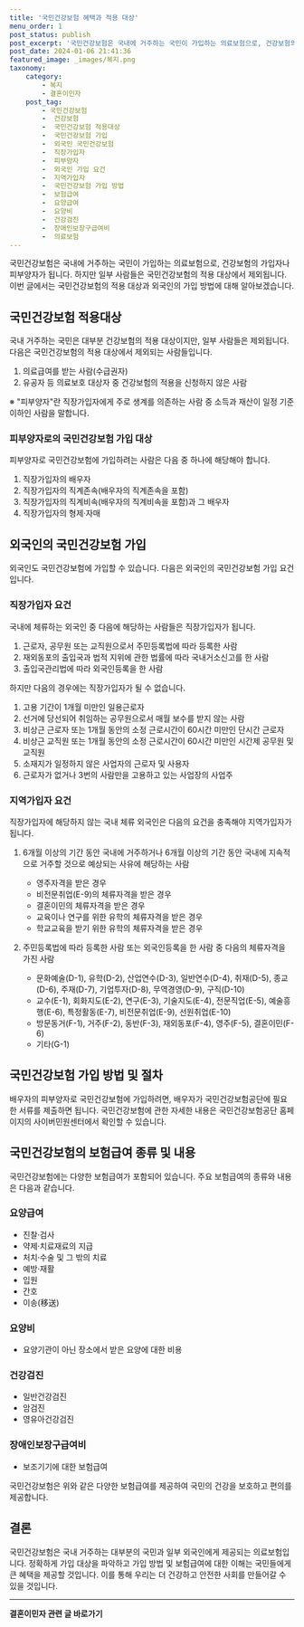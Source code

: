 ```yaml
---
title: '국민건강보험 혜택과 적용 대상'
menu_order: 1
post_status: publish
post_excerpt: '국민건강보험은 국내에 거주하는 국민이 가입하는 의료보험으로, 건강보험의 가입자나 피부양자가 됩니다. 하지만 일부 사람들은 국민건강보험의 적용 대상에서 제외됩니다. 이번 글에서는 국민건강보험의 적용 대상과 외국인의 가입 방법에 대해 알아보겠습니다.'
post_date: 2024-01-06 21:41:36
featured_image: _images/복지.png
taxonomy:
    category:
        - 복지
        - 결혼이민자
    post_tag:
        - 국민건강보험
        -  건강보험
        -  국민건강보험 적용대상
        -  국민건강보험 가입
        -  외국인 국민건강보험
        -  직장가입자
        -  피부양자
        -  외국인 가입 요건
        -  지역가입자
        -  국민건강보험 가입 방법
        -  보험급여
        -  요양급여
        -  요양비
        -  건강검진
        -  장애인보장구급여비
        -  의료보험
---
```



국민건강보험은 국내에 거주하는 국민이 가입하는 의료보험으로, 건강보험의 가입자나 피부양자가 됩니다. 하지만 일부 사람들은 국민건강보험의 적용 대상에서 제외됩니다. 이번 글에서는 국민건강보험의 적용 대상과 외국인의 가입 방법에 대해 알아보겠습니다.

## 국민건강보험 적용대상

국내 거주하는 국민은 대부분 건강보험의 적용 대상이지만, 일부 사람들은 제외됩니다. 다음은 국민건강보험의 적용 대상에서 제외되는 사람들입니다.

1. 의료급여를 받는 사람(수급권자)
2. 유공자 등 의료보호 대상자 중 건강보험의 적용을 신청하지 않은 사람

※ "피부양자"란 직장가입자에게 주로 생계를 의존하는 사람 중 소득과 재산이 일정 기준 이하인 사람을 말합니다.

### 피부양자로의 국민건강보험 가입 대상

피부양자로 국민건강보험에 가입하려는 사람은 다음 중 하나에 해당해야 합니다.

1. 직장가입자의 배우자
2. 직장가입자의 직계존속(배우자의 직계존속을 포함)
3. 직장가입자의 직계비속(배우자의 직계비속을 포함)과 그 배우자
4. 직장가입자의 형제·자매

## 외국인의 국민건강보험 가입

외국인도 국민건강보험에 가입할 수 있습니다. 다음은 외국인의 국민건강보험 가입 요건입니다.

### 직장가입자 요건

국내에 체류하는 외국인 중 다음에 해당하는 사람들은 직장가입자가 됩니다.

1. 근로자, 공무원 또는 교직원으로서 주민등록법에 따라 등록한 사람
2. 재외동포의 출입국과 법적 지위에 관한 법률에 따라 국내거소신고를 한 사람
3. 출입국관리법에 따라 외국인등록을 한 사람

하지만 다음의 경우에는 직장가입자가 될 수 없습니다.

1. 고용 기간이 1개월 미만인 일용근로자
2. 선거에 당선되어 취임하는 공무원으로서 매월 보수를 받지 않는 사람
3. 비상근 근로자 또는 1개월 동안의 소정 근로시간이 60시간 미만인 단시간 근로자
4. 비상근 교직원 또는 1개월 동안의 소정 근로시간이 60시간 미만인 시간제 공무원 및 교직원
5. 소재지가 일정하지 않은 사업자의 근로자 및 사용자
6. 근로자가 없거나 3번의 사람만을 고용하고 있는 사업장의 사업주

### 지역가입자 요건

직장가입자에 해당하지 않는 국내 체류 외국인은 다음의 요건을 충족해야 지역가입자가 됩니다.

1. 6개월 이상의 기간 동안 국내에 거주하거나 6개월 이상의 기간 동안 국내에 지속적으로 거주할 것으로 예상되는 사유에 해당하는 사람
   - 영주자격을 받은 경우
   - 비전문취업(E-9)의 체류자격을 받은 경우
   - 결혼이민의 체류자격을 받은 경우
   - 교육이나 연구를 위한 유학의 체류자격을 받은 경우
   - 학교교육을 받기 위한 유학의 체류자격을 받은 경우

2. 주민등록법에 따라 등록한 사람 또는 외국인등록을 한 사람 중 다음의 체류자격을 가진 사람
   - 문화예술(D-1), 유학(D-2), 산업연수(D-3), 일반연수(D-4), 취재(D-5), 종교(D-6), 주재(D-7), 기업투자(D-8), 무역경영(D-9), 구직(D-10)
   - 교수(E-1), 회화지도(E-2), 연구(E-3), 기술지도(E-4), 전문직업(E-5), 예술흥행(E-6), 특정활동(E-7), 비전문취업(E-9), 선원취업(E-10)
   - 방문동거(F-1), 거주(F-2), 동반(F-3), 재외동포(F-4), 영주(F-5), 결혼이민(F-6)
   - 기타(G-1)

## 국민건강보험 가입 방법 및 절차

배우자의 피부양자로 국민건강보험에 가입하려면, 배우자가 국민건강보험공단에 필요한 서류를 제출하면 됩니다. 국민건강보험에 관한 자세한 내용은 국민건강보험공단 홈페이지의 사이버민원센터에서 확인할 수 있습니다.

## 국민건강보험의 보험급여 종류 및 내용

국민건강보험에는 다양한 보험급여가 포함되어 있습니다. 주요 보험급여의 종류와 내용은 다음과 같습니다.

### 요양급여

- 진찰·검사
- 약제·치료재료의 지급
- 처치·수술 및 그 밖의 치료
- 예방·재활
- 입원
- 간호
- 이송(移送)

### 요양비

- 요양기관이 아닌 장소에서 받은 요양에 대한 비용

### 건강검진

- 일반건강검진
- 암검진
- 영유아건강검진

### 장애인보장구급여비

- 보조기기에 대한 보험급여

국민건강보험은 위와 같은 다양한 보험급여를 제공하여 국민의 건강을 보호하고 편의를 제공합니다.

## 결론

국민건강보험은 국내 거주하는 대부분의 국민과 일부 외국인에게 제공되는 의료보험입니다. 정확하게 가입 대상을 파악하고 가입 방법 및 보험급여에 대한 이해는 국민들에게 큰 혜택을 제공할 것입니다. 이를 통해 우리는 더 건강하고 안전한 사회를 만들어갈 수 있을 것입니다.
<!-- wp:separator -->
<hr class="wp-block-separator has-alpha-channel-opacity"/>
<!-- /wp:separator -->

<!-- wp:group {"backgroundColor":"base","layout":{"type":"constrained"}} -->
<div class="wp-block-group has-base-background-color has-background"><!-- wp:paragraph {"align":"center","fontSize":"medium"} -->
<p class="has-text-align-center has-large-font-size"><strong>결혼이민자 관련 글 바로가기</strong></p>
<!-- /wp:paragraph -->


<!-- wp:latest-posts
{"categories":[{"id":14581,"count":19,"description":"","link":"https://uknowlaw.com/category/%ea%b2%b0%ed%98%bc%ec%9d%b4%eb%af%bc%ec%9e%90/","name":"결혼이민자","slug":"결혼이민자","taxonomy":"category","parent":0,"meta":[],"_links":{"self":[{"href":"https://uknowlaw.com/wp-json/wp/v2/categories/14581"}],"collection":[{"href":"https://uknowlaw.com/wp-json/wp/v2/categories"}],"about":[{"href":"https://uknowlaw.com/wp-json/wp/v2/taxonomies/category"}],"wp:post_type":[{"href":"https://uknowlaw.com/wp-json/wp/v2/posts?categories=14581"}],"curies":[{"name":"wp","href":"https://api.w.org/{rel}","templated":true}]}}],"postsToShow":100,"excerptLength":28,"postLayout":"grid","columns":2,"featuredImageAlign":"left","featuredImageSizeSlug":"large","fontSize":"small"} /--></div>
<!-- /wp:group -->